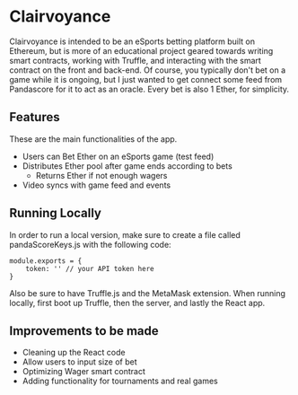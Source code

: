 # Clairvoyance
Clairvoyance is intended to be an eSports betting platform built on Ethereum, but is more of an educational project geared towards writing smart contracts, working with Truffle, and interacting with the smart contract on the front and back-end. Of course, you typically don't bet on a game while it is ongoing, but I just wanted to get connect some feed from Pandascore for it to act as an oracle. Every bet is also 1 Ether, for simplicity. 

## Features
These are the main functionalities of the app.
* Users can Bet Ether on an eSports game (test feed)
* Distributes Ether pool after game ends according to bets
	* Returns Ether if not enough wagers
* Video syncs with game feed and events

## Running Locally
In order to run a local version, make sure to create a file called pandaScoreKeys.js with the following code:


```
module.exports = {
	token: '' // your API token here
}
```

Also be sure to have Truffle.js and the MetaMask extension. When running locally, first boot up Truffle, then the server, and lastly the React app.

## Improvements to be made
* Cleaning up the React code
* Allow users to input size of bet
* Optimizing Wager smart contract
* Adding functionality for tournaments and real games
